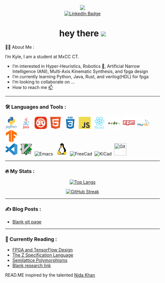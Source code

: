 <div id="header" align="center">
  <img src="https://media.giphy.com/media/3ov9jNziFTMfzSumAw/giphy.gif" width="400"/>
  <div id="badges">
    <a href="your-linkedin-URL">
      <img src="https://img.shields.io/badge/LinkedIn-blue?style=for-the-badge&logo=linkedin&logoColor=white" alt="LinkedIn Badge"/>
    </a>
  </div>
  <h1>
  hey there
  <img src="https://media.giphy.com/media/hvRJCLFzcasrR4ia7z/giphy.gif" width="30px"/>
  </h1>
</div>

:man_technologist: About Me :

I’m Kyle, I am a student at MxCC CT.
- I’m interested in Hyper-Heuristics, Robotics :robot:, Artificial Narrow Intelligence (ANI), Multi-Axis Kinematic Synthesis, and fpga
design
- I’m currently learning Python, Java, Rust, and verilog(HDL) for fpga
- I’m looking to collaborate on ...
- How to reach me <a href="your-gmail-link?">:mailbox:</a>

---

### :hammer_and_wrench: Languages and Tools :
<div>
  <img src="https://github.com/devicons/devicon/blob/master/icons/python/python-original-wordmark.svg" title="Python" alt="Python" width="40" height="40"/>&nbsp;
  <img src="https://github.com/devicons/devicon/blob/master/icons/java/java-original-wordmark.svg" title="Java" alt="Java" width="40" height="40"/>&nbsp;
  <img src="https://github.com/tandpfun/skill-icons/blob/main/icons/Rust.svg" title="Rust" alt="Rust" width="40" height="40"/>&nbsp;
  <img src="https://github.com/devicons/devicon/blob/master/icons/html5/html5-original.svg" title="HTML5" alt="HTML" width="40" height="40"/>&nbsp;
  <img src="https://github.com/devicons/devicon/blob/master/icons/css3/css3-plain-wordmark.svg"  title="CSS3" alt="CSS" width="40" height="40"/>&nbsp;
  <img src="https://github.com/devicons/devicon/blob/master/icons/javascript/javascript-original.svg" title="JavaScript" alt="JavaScript" width="40" height="40"/>&nbsp;
  <img src="https://github.com/devicons/devicon/blob/master/icons/react/react-original-wordmark.svg" title="React" alt="React" width="40" height="40"/>&nbsp;
  <img src="https://github.com/devicons/devicon/blob/master/icons/nodejs/nodejs-original-wordmark.svg" title="NodeJS" alt="NodeJS" width="40" height="40"/>&nbsp;
  <img src="https://github.com/devicons/devicon/blob/master/icons/npm/npm-original-wordmark.svg" title="npm" alt="npm" width="40" height="40"/>&nbsp;
  <img src="https://github.com/devicons/devicon/blob/master/icons/mysql/mysql-original-wordmark.svg" title="MySQL"  alt="MySQL" width="40" height="40"/>&nbsp;
  <img src="https://github.com/devicons/devicon/blob/master/icons/tensorflow/tensorflow-original.svg" title="TensorFlow" **alt="TensorFlow" width="40" height="40"/>
</div>
<div>
  <img src="https://github.com/devicons/devicon/blob/master/icons/vscode/vscode-original.svg" title="vscode" alt="vscode" width="40" height="40"/>&nbsp;
  <img src="https://github.com/devicons/devicon/blob/master/icons/vim/vim-original.svg" title="Vim" alt="Vim" width="40" height="40"/>&nbsp;
  <img src="https://upload.wikimedia.org/wikipedia/commons/5/5f/Emacs-logo.svg" title="Emacs" alt="Emacs" width="40" height="40"/>&nbsp;
  <img src="https://github.com/devicons/devicon/blob/master/icons/linux/linux-original.svg" title="Linux" alt="Linux" width="40" height="40"/>&nbsp;
  <img src="https://upload.wikimedia.org/wikipedia/commons/f/f7/FreeCAD-logo.svg" title="FreeCad" alt="FreeCad" width="40" height="40"/>&nbsp;
  <img src="https://upload.wikimedia.org/wikipedia/commons/5/59/KiCad-Logo.svg" title="KiCad" alt="KiCad" width="80" height="40"/>&nbsp;
  <img src="https://upload.wikimedia.org/wikipedia/commons/3/3f/Git_icon.svg" title="Git" **alt="Git" width="40" height="40"/>
</div>

---

### :fire: My Stats :

<div align="center">
  
  [![Top Langs](https://github-readme-stats.vercel.app/api/top-langs/?username=KyleGortych&theme=dark&layout=compact&langs_count=10)](https://github.com/anuraghazra/github-readme-stats)

  [![GitHub Streak](http://github-readme-streak-stats.herokuapp.com?user=KyleGortych&theme=dark&date_format=M%20j%5B%2C%20Y%5D)](https://git.io/streak-stats)
</div>

---

### :writing_hand: Blog Posts :

- <a href="your-gitpage-url">Blank git page</a>

---

### :book: Currently Reading :

- <a href="https://cs.stanford.edu/people/shadjis/IEEE_FPL2019_Hadjis.pdf">FPGA and TensorFlow Design</a>
- <a href="https://formal.kastel.kit.edu/~beckert/teaching/Spezifikation-SS04/11Z.pdf">The Z Specification Language</a>
- <a href="https://wwwpub.zih.tu-dresden.de/~bodirsky/Graph-Homomorphisms.pdf#page=20">Semilattice Polymorphisms</a>
- <a href="your-research-url">Blank research link</a>

READ.ME inspired by the talented <a href="https://www.sitepoint.com/github-profile-readme/">Nida Khan</a>

<!---
KyleGortych/KyleGortych is a ✨ special ✨ repository because its `README.md` (this file) appears on your GitHub profile.
You can click the Preview link to take a look at your changes.
--->
